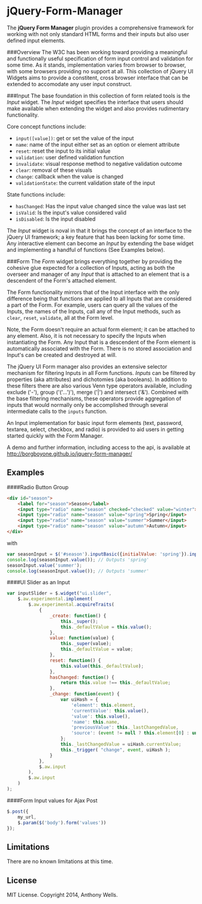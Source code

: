 jQuery-Form-Manager
===================

The **jQuery Form Manager** plugin provides a comprehensive framework for working with not only standard HTML forms and their inputs but also user defined input elements.

###Overview
The W3C has been working toward providing a meaningful and functionally useful specification of form input control and validation for some time.  As it stands, implementation varies from browser to browser, with some browsers providing no support at all.  This collection of jQuery UI Widgets aims to provide a constitent, cross browser interface that can be extended to accomodate any user input construct.

###Input
The base foundation in this collection of form related tools is the _Input_ widget.  The _Input_ widget specifies the interface that users should make available when extending the widget and also provides rudimentary functionality.

Core concept functions include:

- `input([value])`: get or set the value of the input
- `name`: name of the input either set as an option or element attribute
- `reset`: reset the input to its initial value
- `validation`: user defined validation function
- `invalidate`: visual response method to negative validation outcome
- `clear`: removal of these visuals
- `change`: callback when the value is changed
- `validationState`: the current validation state of the input

State functions include:

- `hasChanged`: Has the input value changed since the value was last set
- `isValid`: Is the input's value considered valid
- `isDisabled`: Is the input disabled

The _Input_ widget is noval in that it brings the concept of an interface to the jQuery UI framework; a key feature that has been lacking for some time.  Any interactive element can become an _Input_ by extending the base widget and implementing a handful of functions (See Examples below).

###Form
The _Form_ widget brings everything together by providing the cohesive glue expected for a collection of Inputs, acting as both the overseer and manager of any _Input_ that is attached to an element that is a descendent of the Form's attached element.

The Form functionality mirrors that of the Input interface with the only difference being that functions are applied to all Inputs that are considered a part of the Form.  For example, users can query all the values of the Inputs, the names of the Inputs, call any of the Input methods, such as `clear`, `reset`, `validate`, all at the Form level.

Note, the Form doesn't require an actual form element; it can be attached to any element.  Also, it is not necessary to specify the Inputs when instantiating the Form.  Any Input that is a descendent of the Form element is automatically associated with the Form.  There is no stored association and Input's can be created and destroyed at will.

The jQuery UI Form manager also provides an extensive selector mechanism for filtering Inputs in all Form functions.  _Inputs_ can be filtered by properties (aka attributes) and dichotomies (aka booleans).  In addition to these filters there are also various Venn type operators available, including exclude ('-'), group ('('...')'), merge ('|') and intersect ('&').  Combined with the base filtering mechanisms, these operators provide aggregation of inputs that would normally only be accomplished through several intermediate calls to the `inputs` function.

An Input implementation for basic input form elements (text, password, textarea, select, checkbox, and radio) is provided to aid users in getting started quickly with the Form Manager.

A demo and further information, including access to the api, is available at http://borgboyone.github.io/jquery-form-manager/

Examples
--------
####Radio Button Group
```html
<div id="season">
	<label for="season">Season</label>
	<input type="radio" name="season" checked="checked" value="winter">Winter</input>
	<input type="radio" name="season" value="spring">Spring</input>
	<input type="radio" name="season" value="summer">Summer</input>
	<input type="radio" name="season" value="autumn">Autumn</input>
</div>
```
with
```javascript
var seasonInput = $('#season').inputBasic({initialValue: 'spring'}).inputBasic("instance");
console.log(seasonInput.value()); // Outputs 'spring'
seasonInput.value('summer');
console.log(seasonInput.value()); // Outputs 'summer'
```
####UI Slider as an Input
```javascript
var inputSlider = $.widget("ui.slider", 
    $.aw.experimental.implement(
        $.aw.experimental.acquireTraits(
            {
				_create: function() {
					this._super();
					this._defaultValue = this.value();
				},
				value: function(value) {
					this._super(value);
					this._defaultValue = value;
				},
				reset: function() {
					this.value(this._defaultValue);
				},
				hasChanged: function() {
					return this.value !== this._defaultValue;
				},
				_change: function(event) {
					var uiHash = {
						'element': this.element,
						'currentValue': this.value(),
						'value': this.value(),
						'name': this.name,
						'previousValue': this._lastChangedValue,
						'source': (event != null ? this.element[0] : undefined)
					};
					this._lastChangedValue = uiHash.currentValue;
					this._trigger( "change", event, uiHash );
				}
            },
            $.aw.input
        ),
        $.aw.input
    )
);
```

####Form Input values for Ajax Post
```javascript
$.post({
    my_url,
    $.param($('body').form('values'))
});
```

Limitations
-----------
There are no known limitations at this time.

License
-------
MIT License. Copyright 2014, Anthony Wells.

